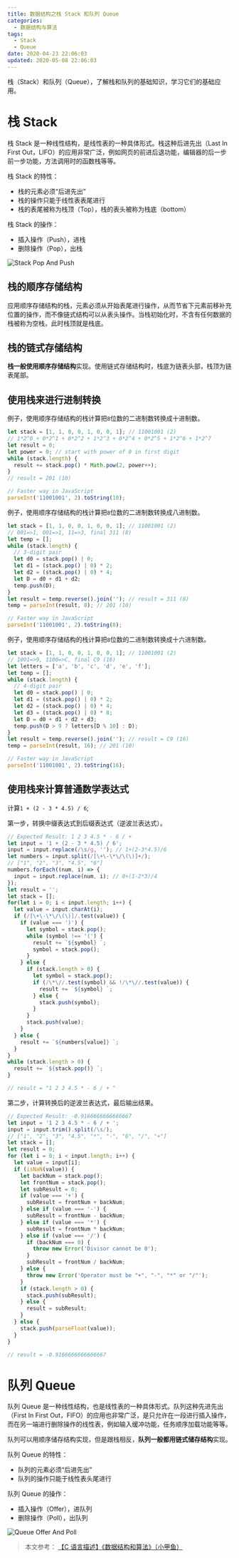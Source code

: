 ```yaml
---
title: 数据结构之栈 Stack 和队列 Queue
categories:
  - 数据结构与算法
tags:
  - Stack
  - Queue
date: 2020-04-23 22:06:03
updated: 2020-05-08 22:06:03
---
```


栈（Stack）和队列（Queue），了解栈和队列的基础知识，学习它们的基础应用。

<!-- more -->

# 栈 Stack

栈 Stack 是一种线性结构，是线性表的一种具体形式。栈这种后进先出（Last In First Out，LIFO）的应用非常广泛，例如网页的前进后退功能，编辑器的后一步前一步功能，方法调用时的函数栈等等。

栈 Stack 的特性：
- 栈的元素必须“后进先出”
- 栈的操作只能于线性表表尾进行
- 栈的表尾被称为栈顶（Top），栈的表头被称为栈底（bottom）

栈 Stack 的操作：
- 插入操作（Push），进栈
- 删除操作（Pop），出栈

![Stack Pop And Push](/gallery/data-structure-stack.png)

## 栈的顺序存储结构

应用顺序存储结构的栈，元素必须从开始表尾进行操作，从而节省下元素前移补充位置的操作，而不像链式结构可以从表头操作。当栈初始化时，不含有任何数据的栈被称为空栈，此时栈顶就是栈底。

## 栈的链式存储结构

**栈一般使用顺序存储结构**实现。使用链式存储结构时，栈底为链表头部，栈顶为链表尾部。

## 使用栈来进行进制转换

例子，使用顺序存储结构的栈计算把`8`位数的二进制数转换成十进制数。

``` js Javascript
let stack = [1, 1, 0, 0, 1, 0, 0, 1]; // 11001001 (2)
// 1*2^0 + 0*2^1 + 0*2^2 + 1*2^3 + 0*2^4 + 0*2^5 + 1*2^6 + 1*2^7
let result = 0;
let power = 0; // start with power of 0 in first digit
while (stack.length) {
  result += stack.pop() * Math.pow(2, power++);
}
// result = 201 (10)

// Faster way in JavaScript
parseInt('11001001', 2).toString(10);
```

例子，使用顺序存储结构的栈计算把`8`位数的二进制数转换成八进制数。

``` js Javascript
let stack = [1, 1, 0, 0, 1, 0, 0, 1]; // 11001001 (2)
// 001=>1, 001=>1, 11=>3, final 311 (8)
let temp = [];
while (stack.length) {
  // 3-digit pair
  let d0 = stack.pop() | 0;
  let d1 = (stack.pop() | 0) * 2;
  let d2 = (stack.pop() | 0) * 4;
  let D = d0 + d1 + d2;
  temp.push(D);
}
let result = temp.reverse().join(''); // result = 311 (8)
temp = parseInt(result, 8); // 201 (10)

// Faster way in JavaScript
parseInt('11001001', 2).toString(8);
```

例子，使用顺序存储结构的栈计算把`8`位数的二进制数转换成十六进制数。

``` js Javascript
let stack = [1, 1, 0, 0, 1, 0, 0, 1]; // 11001001 (2)
// 1001=>9, 1100=>C, final C9 (16)
let letters = ['a', 'b', 'c', 'd', 'e', 'f'];
let temp = [];
while (stack.length) {
  // 4-digit pair
  let d0 = stack.pop() | 0;
  let d1 = (stack.pop() | 0) * 2;
  let d2 = (stack.pop() | 0) * 4;
  let d3 = (stack.pop() | 0) * 8;
  let D = d0 + d1 + d2 + d3;
  temp.push(D > 9 ? letters[D % 10] : D);
}
let result = temp.reverse().join(''); // result = C9 (16)
temp = parseInt(result, 16); // 201 (10)

// Faster way in JavaScript
parseInt('11001001', 2).toString(16);
```

## 使用栈来计算普通数学表达式

计算`1 + (2 - 3 * 4.5) / 6`;

第一步，转换中缀表达式到后缀表达式（逆波兰表达式）。

``` js JavaScript
// Expected Result: 1 2 3 4.5 * - 6 / +
let input = '1 + (2 - 3 * 4.5) / 6';
input = input.replace(/\s/g, ''); // 1+(2-3*4.5)/6
let numbers = input.split(/[\+\-\*\/\(\)]+/);
// ["1", "2", "3", "4.5", "6"]
numbers.forEach((num, i) => {
  input = input.replace(num, i); // 0+(1-2*3)/4
});
let result = '';
let stack = [];
for(let i = 0; i < input.length; i++) {
  let value = input.charAt(i);
  if (/[\+\-\*\/\(\)]/.test(value)) {
    if (value === ')') {
      let symbol = stack.pop();
      while (symbol !== '(') {
        result += `${symbol} `;
        symbol = stack.pop();
      }
    } else {
      if (stack.length > 0) {
        let symbol = stack.pop();
        if (/\*\//.test(symbol) && !/\*\//.test(value)) {
          result += `${symbol} `;
        } else {
          stack.push(symbol);
        }
      }
      stack.push(value);
    }
  } else {
    result += `${numbers[value]} `;
  }
}
while (stack.length > 0) {
  result += `${stack.pop()} `;
}

// result = "1 2 3 4.5 * - 6 / + "
```

第二步，计算转换后的逆波兰表达式，最后输出结果。

``` js JavaScript
// Expected Result: -0.9166666666666667
let input = '1 2 3 4.5 * - 6 / + ';
input = input.trim().split(/\s/);
// ["1", "2", "3", "4.5", "*", "-", "6", "/", "+"]
let stack = [];
let result = 0;
for (let i = 0; i < input.length; i++) {
  let value = input[i];
  if (isNaN(value)) {
    let backNum = stack.pop();
    let frontNum = stack.pop();
    let subResult = 0;
    if (value === '+') {
      subResult = frontNum + backNum;
    } else if (value === '-') {
      subResult = frontNum - backNum;
    } else if (value === '*') {
      subResult = frontNum * backNum;
    } else if (value === '/') {
      if (backNum === 0) {
        throw new Error('Divisor cannot be 0');
      }
      subResult = frontNum / backNum;
    } else {
      throw new Error('Operator must be "+", "-", "*" or "/"');
    }
    if (stack.length > 0) {
      stack.push(subResult);
    } else {
      result = subResult;
    }
  } else {
    stack.push(parseFloat(value));
  }
}

// result = -0.9166666666666667
```

# 队列 Queue

队列 Queue 是一种线性结构，也是线性表的一种具体形式。队列这种先进先出（First In First Out，FIFO）的应用也非常广泛，是只允许在一段进行插入操作，而在另一端进行删除操作的线性表，例如输入缓冲功能，任务顺序加载功能等等。

队列可以用顺序储存结构实现，但是跟栈相反，**队列一般都用链式储存结构**实现。

队列 Queue 的特性：
- 队列的元素必须“后进先出”
- 队列的操作只能于线性表头尾进行

队列 Queue 的操作：
- 插入操作（Offer），进队列
- 删除操作（Poll），出队列

![Queue Offer And Poll](/gallery/data-structure-queue.png)

> 本文参考：
> [【C 语言描述】《数据结构和算法》（小甲鱼）](https://www.bilibili.com/video/BV1jW411K7yg)